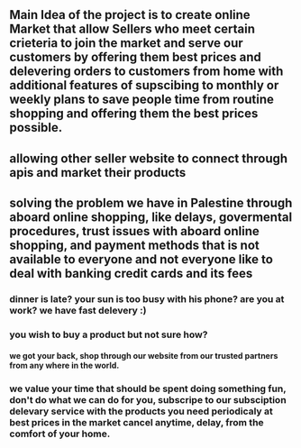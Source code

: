 #

## Main Idea of the project is to create online Market that allow Sellers who meet certain crieteria to join the market and serve our customers by offering them best prices and delevering orders to customers from home with additional features of supscibing to monthly or weekly plans to save people time from routine shopping and offering them the best prices possible.

## allowing other seller website to connect through apis and market their products

## solving the problem we have in Palestine through aboard online shopping, like delays, govermental procedures, trust issues with aboard online shopping, and payment methods that is not available to everyone and not everyone like to deal with banking credit cards and its fees

### dinner is late? your sun is too busy with his phone? are you at work? we have fast delevery :)

### you wish to buy a product but not sure how?

#### we got your back, shop through our website from our trusted partners from any where in the world.

### we value your time that should be spent doing something fun, don't do what we can do for you, subscripe to our subsciption delevary service with the products you need periodicaly at best prices in the market cancel anytime, delay, from the comfort of your home.
